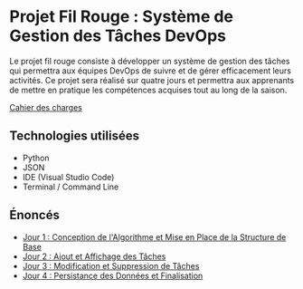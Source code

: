 # Projet Fil Rouge : Système de Gestion des Tâches DevOps

Le projet fil rouge consiste à développer un système de gestion des tâches qui permettra aux équipes DevOps de suivre et de gérer efficacement leurs activités. Ce projet sera réalisé sur quatre jours et permettra aux apprenants de mettre en pratique les compétences acquises tout au long de la saison.

[Cahier des charges](./CDC.md)

## Technologies utilisées

- Python
- JSON
- IDE (Visual Studio Code)
- Terminal / Command Line

## Énoncés

- [Jour 1 : Conception de l'Algorithme et Mise en Place de la Structure de Base](./énoncés/J01.md)
- [Jour 2 : Ajout et Affichage des Tâches](./énoncés/J02.md)
- [Jour 3 : Modification et Suppression de Tâches](./énoncés/J03.md)
- [Jour 4 : Persistance des Données et Finalisation](./énoncés/J04.md)